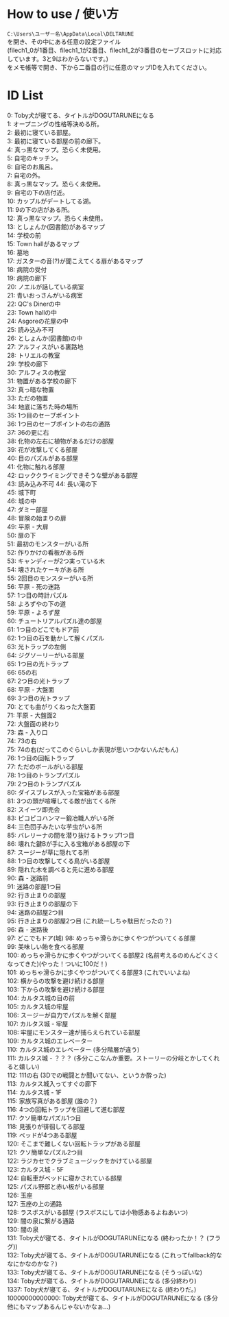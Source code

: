 # How to use / 使い方
`C:\Users\ユーザー名\AppData\Local\DELTARUNE`  
を開き、その中にある任意の設定ファイル  
(filech1_0が1番目、filech1_1が2番目、filech1_2が3番目のセーブスロットに対応しています。3と9はわからないです。)  
をメモ帳等で開き、下から二番目の行に任意のマップIDを入れてください。
# ID List
0: Toby犬が寝てる、タイトルがDOGUTARUNEになる  
1: オープニングの性格等決める所。  
2: 最初に寝ている部屋。  
3: 最初に寝ている部屋の前の廊下。  
4: 真っ黒なマップ。恐らく未使用。  
5: 自宅のキッチン。  
6: 自宅のお風呂。  
7: 自宅の外。  
8: 真っ黒なマップ。恐らく未使用。  
9: 自宅の下の店付近。  
10: カップルがデートしてる湖。  
11: 9の下の店がある所。  
12: 真っ黒なマップ。恐らく未使用。  
13: としょんか(図書館)があるマップ  
14: 学校の前  
15: Town hallがあるマップ  
16: 墓地  
17: ガスターの音(?)が聞こえてくる扉があるマップ  
18: 病院の受付  
19: 病院の廊下  
20: ノエルが話している病室  
21: 青いおっさんがいる病室  
22: QC's Dinerの中  
23: Town hallの中  
24: Asgoreの花屋の中  
25: 読み込み不可  
26: としょんか(図書館)の中  
27: アルフィスがいる裏路地  
28: トリエルの教室  
29: 学校の廊下  
30: アルフィスの教室  
31: 物置がある学校の廊下  
32: 真っ暗な物置  
33: ただの物置  
34: 地底に落ちた時の場所  
35: 1つ目のセーブポイント  
36: 1つ目のセーブポイントの右の通路  
37: 36の更に右  
38: 化物の左右に植物があるだけの部屋  
39: 花が攻撃してくる部屋  
40: 目のパズルがある部屋  
41: 化物に触れる部屋  
42: ロッククライミングできそうな壁がある部屋  
43: 読み込み不可
44: 長い滝の下  
45: 城下町  
46: 城の中  
47: ダミー部屋  
48: 冒険の始まりの扉  
49: 平原 - 大扉  
50: 扉の下  
51: 最初のモンスターがいる所  
52: 作りかけの看板がある所  
53: キャンディーが2つ実っている木  
54: 壊されたケーキがある所  
55: 2回目のモンスターがいる所  
56: 平原 - 死の迷路  
57: 1つ目の時計パズル  
58: よろずやの下の道  
59: 平原 - よろず屋  
60: チュートリアルパズル達の部屋  
61: 1つ目のどこでもドア前  
62: 1つ目の石を動かして解くパズル  
63: 光トラップの左側  
64: ジグソーリーがいる部屋  
65: 1つ目の光トラップ  
66: 65の右  
67: 2つ目の光トラップ  
68: 平原 - 大盤面  
69: 3つ目の光トラップ  
70: とても曲がりくねった大盤面  
71: 平原 - 大盤面2  
72: 大盤面の終わり  
73: 森 - 入り口  
74: 73の右  
75: 74の右(だってこのぐらいしか表現が思いつかないんだもん)  
76: 1つ目の回転トラップ  
77: ただのボールがいる部屋  
78: 1つ目のトランプパズル  
79: 2つ目のトランプパズル  
80: ダイスブレスが入った宝箱がある部屋  
81: 3つの頭が喧嘩してる敵が出てくる所  
82: スイーツ即売会  
83: ピコピコハンマー鍛冶職人がいる所  
84: 三色団子みたいな芋虫がいる所  
85: バレリーナの間を潜り抜けるトラップ1つ目  
86: 壊れた鍵Bが手に入る宝箱がある部屋の下  
87: スージーが草に隠れてる所  
88: 1つ目の攻撃してくる鳥がいる部屋  
89: 隠れた木を調べると先に進める部屋  
90: 森 - 迷路前  
91: 迷路の部屋1つ目  
92: 行き止まりの部屋  
93: 行き止まりの部屋の下  
94: 迷路の部屋2つ目  
95: 行き止まりの部屋2つ目 (これ統一しちゃ駄目だったの？)  
96: 森 - 迷路後  
97: どこでもドア(城)
98: めっちゃ滑らかに歩くやつがついてくる部屋  
99: 美味しい飴を食べる部屋  
100: めっちゃ滑らかに歩くやつがついてくる部屋2 (名前考えるのめんどくさくなってきた)(やった！ついに100だ！)  
101: めっちゃ滑らかに歩くやつがついてくる部屋3 (これでいいよね)  
102: 横からの攻撃を避け続ける部屋  
103: 下からの攻撃を避け続ける部屋  
104: カルタス城の目の前  
105: カルタス城の牢屋  
106: スージーが自力でパズルを解く部屋  
107: カルタス城 - 牢屋  
108: 牢屋にモンスター達が捕らえられている部屋  
109: カルタス城のエレベーター  
110: カルタス城のエレベーター (多分階層が違う)  
111: カルタス城 - ？？？ (多分ここなんか重要。ストーリーの分岐とかしてくれると嬉しい)  
112: 111の右 (3Dでの戦闘とか聞いてない、というか酔った)  
113: カルタス城入ってすぐの廊下  
114: カルタス城 - 1F  
115: 家族写真がある部屋 (誰の？)  
116: 4つの回転トラップを回避して進む部屋  
117: クソ簡単なパズル1つ目  
118: 見張りが徘徊してる部屋  
119: ベッドが4つある部屋  
120: そこまで難しくない回転トラップがある部屋  
121: クソ簡単なパズル2つ目  
122: ラジカセでクラブミュージックをかけている部屋  
123: カルタス城 - 5F  
124: 自転車がベッドに寝かされている部屋  
125: パズル野郎と赤い板がいる部屋  
126: 玉座  
127: 玉座の上の通路  
128: ラスボスがいる部屋 (ラスボスにしては小物感あるよねあいつ)  
129: 闇の泉に繋がる通路  
130: 闇の泉  
131: Toby犬が寝てる、タイトルがDOGUTARUNEになる (終わったか！？ (フラグ))  
132: Toby犬が寝てる、タイトルがDOGUTARUNEになる (これってfallback的ななにかなのかな？)  
133: Toby犬が寝てる、タイトルがDOGUTARUNEになる (そうっぽいな)  
134: Toby犬が寝てる、タイトルがDOGUTARUNEになる (多分終わり)  
1337: Toby犬が寝てる、タイトルがDOGUTARUNEになる (終わりだ。)  
10000000000000: Toby犬が寝てる、タイトルがDOGUTARUNEになる (多分他にもマップあるんじゃないかなぁ...)
